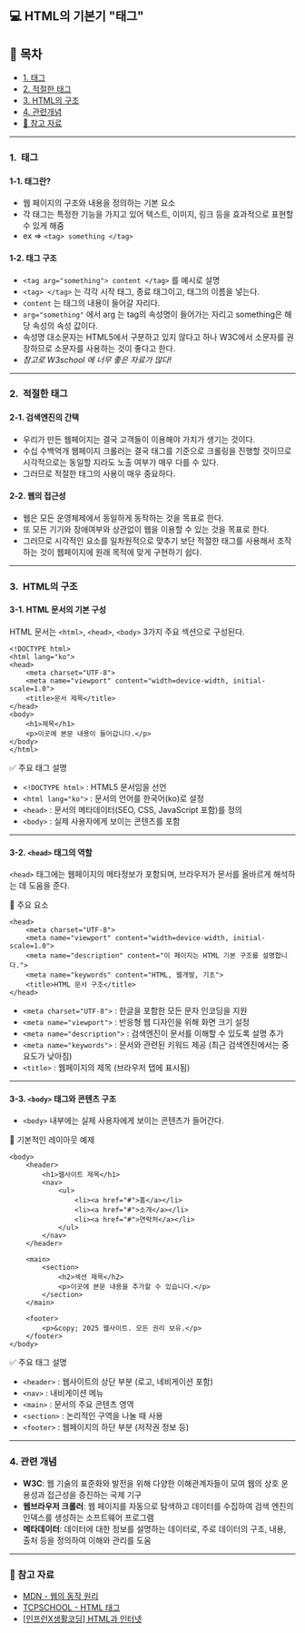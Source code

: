 ## 💻 HTML의 기본기 "태그"


## 📌 목차
- [1. 태그](#1-태그)
- [2. 적절한 태그](#2-적절한-태그)
- [3. HTML의 구조](#3-html의-구조)
- [4. 관련개념](#4-관련-개념)
- [📌 참고 자료](#-참고-자료)

---

### **1.  태그**

#### 1-1. 태그란?

-   웹 페이지의 구조와 내용을 정의하는 기본 요소
-   각 태그는 특정한 기능을 가지고 있어 텍스트, 이미지, 링크 등을 효과적으로 표현할 수 있게 해줌
-   ex => `<tag> something </tag>`

#### 1-2. 태그 구조

-   `<tag arg="something"> content </tag>` 를 예시로 설명
-   `<tag> </tag>` 는 각각 시작 태그, 종료 태그이고, 태그의 이름을 넣는다.
-   `content` 는 태그의 내용이 들어갈 자리다.
-   `arg="something"` 에서 arg 는 tag의 속성명이 들어가는 자리고 something은 해당 속성의 속성 값이다.
-   속성명 대소문자는 HTML5에서 구분하고 있지 않다고 하나 W3C에서 소문자를 권장하므로 소문자를 사용하는 것이 좋다고 한다.
-   _참고로 W3school 에 너무 좋은 자료가 많다!_

---

### **2.  적절한 태그**

#### 2-1. 검색엔진의 간택

-   우리가 만든 웹페이지는 결국 고객들이 이용해야 가치가 생기는 것이다.
-   수십 수백억개 웹페이지 크롤러는 결국 태그를 기준으로 크롤링을 진행할 것이므로 시각적으로는 동일할 지라도 노출 여부가 매우 다를 수 있다.
-   그러므로 적절한 태그의 사용이 매우 중요하다.

#### 2-2. 웹의 접근성

-   웹은 모든 운영체제에서 동일하게 동작하는 것을 목표로 한다.
-   또 모든 기기와 장애여부와 상관없이 웹을 이용할 수 있는 것을 목표로 한다.
-   그러므로 시각적인 요소를 일차원적으로 맞추기 보단 적절한 태그를 사용해서 조작하는 것이 웹페이지에 원래 목적에 맞게 구현하기 쉽다.

---

### **3.  HTML의 구조**

#### 3-1. HTML 문서의 기본 구성

HTML 문서는 `<html>`, `<head>`, `<body>` 3가지 주요 섹션으로 구성된다.

```
<!DOCTYPE html>
<html lang="ko">
<head>
    <meta charset="UTF-8">
    <meta name="viewport" content="width=device-width, initial-scale=1.0">
    <title>문서 제목</title>
</head>
<body>
    <h1>제목</h1>
    <p>이곳에 본문 내용이 들어갑니다.</p>
</body>
</html>
```

✅ 주요 태그 설명

-   `<!DOCTYPE html>` : HTML5 문서임을 선언
-   `<html lang="ko">` : 문서의 언어를 한국어(ko)로 설정
-   `<head>` : 문서의 메타데이터(SEO, CSS, JavaScript 포함)를 정의
-   `<body>` : 실제 사용자에게 보이는 콘텐츠를 포함

---

#### 3-2. `<head>` 태그의 역할

`<head>` 태그에는 웹페이지의 메타정보가 포함되며, 브라우저가 문서를 올바르게 해석하는 데 도움을 준다.

📌 주요 요소

```
<head>
    <meta charset="UTF-8">
    <meta name="viewport" content="width=device-width, initial-scale=1.0">
    <meta name="description" content="이 페이지는 HTML 기본 구조를 설명합니다.">
    <meta name="keywords" content="HTML, 웹개발, 기초">
    <title>HTML 문서 구조</title>
</head>
```

-   `<meta charset="UTF-8">` : 한글을 포함한 모든 문자 인코딩을 지원
-   `<meta name="viewport">` : 반응형 웹 디자인을 위해 화면 크기 설정
-   `<meta name="description">` : 검색엔진이 문서를 이해할 수 있도록 설명 추가
-   `<meta name="keywords">` : 문서와 관련된 키워드 제공 (최근 검색엔진에서는 중요도가 낮아짐)
-   `<title>` : 웹페이지의 제목 (브라우저 탭에 표시됨)

---

#### 3-3. `<body>` 태그와 콘텐츠 구조

-   `<body>` 내부에는 실제 사용자에게 보이는 콘텐츠가 들어간다.

📌 기본적인 레이아웃 예제

```
<body>
    <header>
        <h1>웹사이트 제목</h1>
        <nav>
            <ul>
                <li><a href="#">홈</a></li>
                <li><a href="#">소개</a></li>
                <li><a href="#">연락처</a></li>
            </ul>
        </nav>
    </header>

    <main>
        <section>
            <h2>섹션 제목</h2>
            <p>이곳에 본문 내용을 추가할 수 있습니다.</p>
        </section>
    </main>

    <footer>
        <p>&copy; 2025 웹사이트. 모든 권리 보유.</p>
    </footer>
</body>
```

✅ 주요 태그 설명

-   `<header>` : 웹사이트의 상단 부분 (로고, 네비게이션 포함)
-   `<nav>` : 내비게이션 메뉴
-   `<main>` : 문서의 주요 콘텐츠 영역
-   `<section>` : 논리적인 구역을 나눌 때 사용
-   `<footer>` : 웹페이지의 하단 부분 (저작권 정보 등)

---

### **4\. 관련 개념**

-   **W3C**: 웹 기술의 표준화와 발전을 위해 다양한 이해관계자들이 모여 웹의 상호 운용성과 접근성을 증진하는 국제 기구
-   **웹브라우저 크롤러**: 웹 페이지를 자동으로 탐색하고 데이터를 수집하여 검색 엔진의 인덱스를 생성하는 소프트웨어 프로그램
-   **메타데이터**: 데이터에 대한 정보를 설명하는 데이터로, 주로 데이터의 구조, 내용, 출처 등을 정의하여 이해와 관리를 도움

---

### 📌 참고 자료

-   [MDN - 웹의 동작 원리](https://developer.mozilla.org/ko/docs/Learn/Getting_started_with_the_web/How_the_Web_works)
-   [TCPSCHOOL - HTML 태그](https://tcpschool.com/html-tags/intro)
-   [\[인프런X생활코딩\] HTML과 인터넷](https://www.inflearn.com/course/html%EA%B3%BC-%EC%9D%B8%ED%84%B0%EB%84%B7-%EC%83%9D%ED%99%9C%EC%BD%94%EB%94%A9/dashboard)
